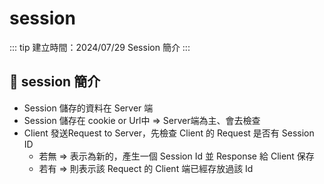 # session

::: tip 建立時間：2024/07/29
Session 簡介
:::

## :pushpin: session 簡介
- Session 儲存的資料在 Server 端
- Session 儲存在 cookie or Url中 => Server端為主、會去檢查
- Client 發送Request to Server，先檢查 Client 的 Request 是否有 Session ID
    - 若無 => 表示為新的，產生一個 Session Id 並 Response 給 Client 保存
    - 若有 => 則表示該 Requect 的 Client 端已經存放過該 Id


